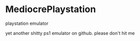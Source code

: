 # MediocrePlaystation
playstation emulator

yet another shitty ps1 emulator on github. please don't hit me
